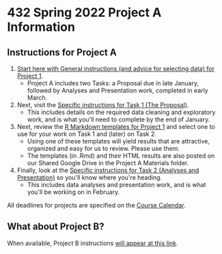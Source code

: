 # 432 Spring 2022 Project A Information

## Instructions for Project A

1. [Start here with General instructions (and advice for selecting data) for Project 1](https://github.com/THOMASELOVE/432-2022/tree/main/projectA/00_projectA_general.md). 
    - Project A includes two Tasks: a Proposal due in late January, followed by Analyses and Presentation work, completed in early March.
2. Next, visit the [Specific instructions for Task 1 (The Proposal)](https://github.com/THOMASELOVE/432-2022/tree/main/projectA/01_projectA_proposal.md).
    - This includes details on the required data cleaning and exploratory work, and is what you'll need to complete by the end of January.
3. Next, review the [R Markdown templates for Project 1](https://github.com/THOMASELOVE/432-2022/tree/main/projectA/templates) and select one to use for your work on Task 1 and (later) on Task 2.
    - Using one of these templates will yield results that are attractive, organized and easy for us to review. Please use them.
    - The templates (in .Rmd) and their HTML results are also posted on our Shared Google Drive in the Project A Materials folder.
4. Finally, look at the [Specific instructions for Task 2 (Analyses and Presentation)](https://github.com/THOMASELOVE/432-2022/tree/main/projectA/02_projectA_analyses.md) so you'll know where you're heading.
    - This includes data analyses and presentation work, and is what you'll be working on in February.

All deadlines for projects are specified on the [Course Calendar](https://thomaselove.github.io/432/calendar.html).

## What about Project B?

When available, Project B instructions [will appear at this link](https://github.com/THOMASELOVE/432-2022/tree/main/projectB).
